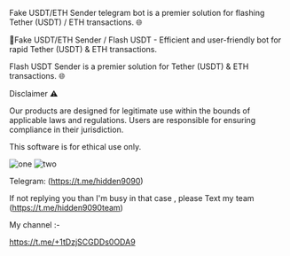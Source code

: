 Fake USDT/ETH Sender telegram bot is a premier solution for flashing Tether (USDT) / ETH transactions. 🌐
  
   
 
🔐Fake USDT/ETH Sender / Flash USDT - Efficient and user-friendly bot for rapid Tether (USDT) & ETH transactions.

Flash USDT Sender is a premier solution for Tether (USDT) & ETH transactions. 🌐

  
Disclaimer ⚠️
 


Our products are designed for legitimate use within the bounds of applicable laws and regulations. Users are responsible for ensuring compliance in their jurisdiction.

This software is for ethical use only.



![one](https://files.catbox.moe/csk3l6.jpg) 
![two](https://files.catbox.moe/dgije6.jpg)





Telegram: (https://t.me/hidden9090)


If not replying you than I'm busy in that case , please Text my team (https://t.me/hidden9090team)


My channel :-

https://t.me/+1tDzjSCGDDs0ODA9







